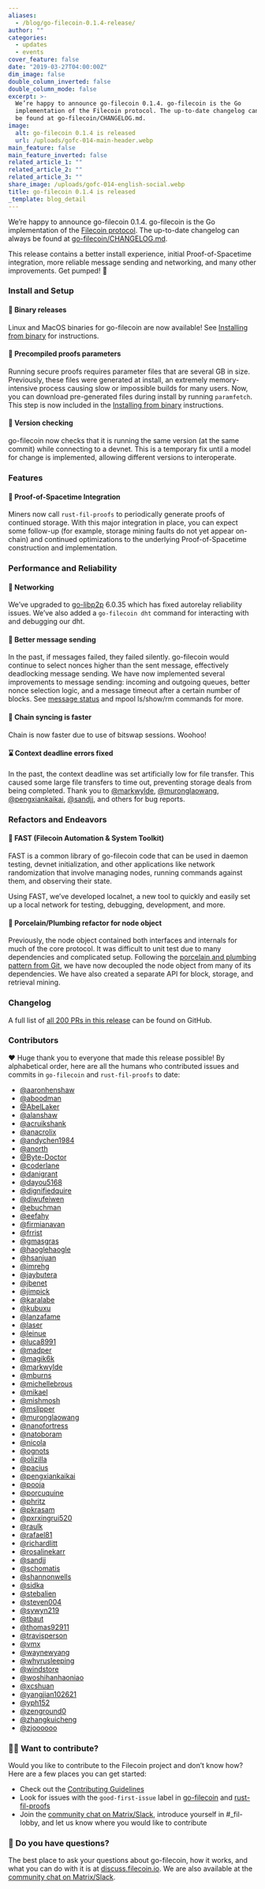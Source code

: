 ```yaml
---
aliases:
  - /blog/go-filecoin-0.1.4-release/
author: ""
categories:
  - updates
  - events
cover_feature: false
date: "2019-03-27T04:00:00Z"
dim_image: false
double_column_inverted: false
double_column_mode: false
excerpt: >-
  We’re happy to announce go-filecoin 0.1.4. go-filecoin is the Go
  implementation of the Filecoin protocol. The up-to-date changelog can always
  be found at go-filecoin/CHANGELOG.md.
image:
  alt: go-filecoin 0.1.4 is released
  url: /uploads/gofc-014-main-header.webp
main_feature: false
main_feature_inverted: false
related_article_1: ""
related_article_2: ""
related_article_3: ""
share_image: /uploads/gofc-014-english-social.webp
title: go-filecoin 0.1.4 is released
_template: blog_detail
---
```


We’re happy to announce go-filecoin 0.1.4. go-filecoin is the Go implementation of the [Filecoin protocol](https://github.com/filecoin-project/specs). The up-to-date changelog can always be found at [go-filecoin/CHANGELOG.md](https://github.com/filecoin-project/go-filecoin/blob/master/CHANGELOG.md).

This release contains a better install experience, initial Proof-of-Spacetime integration, more reliable message sending and networking, and many other improvements. Get pumped! 🎁

### Install and Setup

#### 💝 Binary releases

Linux and MacOS binaries for go-filecoin are now available! See [Installing from binary](https://github.com/filecoin-project/go-filecoin/wiki/Getting-Started#installing-from-binary) for instructions.

#### 🍱 Precompiled proofs parameters

Running secure proofs requires parameter files that are several GB in size. Previously, these files were generated at install, an extremely memory-intensive process causing slow or impossible builds for many users. Now, you can download pre-generated files during install by running `paramfetch`. This step is now included in the [Installing from binary](https://github.com/filecoin-project/go-filecoin/wiki/Getting-Started#installing-from-binary) instructions.

#### 🦖 Version checking

go-filecoin now checks that it is running the same version (at the same commit) while connecting to a devnet. This is a temporary fix until a model for change is implemented, allowing different versions to interoperate.

### Features

#### 💎 Proof-of-Spacetime Integration

Miners now call `rust-fil-proofs` to periodically generate proofs of continued storage. With this major integration in place, you can expect some follow-up (for example, storage mining faults do not yet appear on-chain) and continued optimizations to the underlying Proof-of-Spacetime construction and implementation.

### Performance and Reliability

#### 🤝 Networking

We’ve upgraded to [go-libp2p](https://github.com/libp2p/go-libp2p) 6.0.35 which has fixed autorelay reliability issues. We’ve also added a `go-filecoin dht` command for interacting with and debugging our dht.

#### 🎈 Better message sending

In the past, if messages failed, they failed silently. go-filecoin would continue to select nonces higher than the sent message, effectively deadlocking message sending. We have now implemented several improvements to message sending: incoming and outgoing queues, better nonce selection logic, and a message timeout after a certain number of blocks. See [message status](https://github.com/filecoin-project/go-filecoin/blob/6a34245644cd62436239b885cd7ba1f0f29d0ca5/commands/message.go) and mpool ls/show/rm commands for more.

#### 🔗 Chain syncing is faster

Chain is now faster due to use of bitswap sessions. Woohoo!

#### ⌛ Context deadline errors fixed

In the past, the context deadline was set artificially low for file transfer. This caused some large file transfers to time out, preventing storage deals from being completed. Thank you to [@markwylde](https://github.com/markwylde), [@muronglaowang](https://github.com/muronglaowang), [@pengxiankaikai](https://github.com/pengxiankaikai), [@sandjj](https://github.com/sandjj), and others for bug reports.

### Refactors and Endeavors

#### 🦊 FAST (Filecoin Automation & System Toolkit)

FAST is a common library of go-filecoin code that can be used in daemon testing, devnet initialization, and other applications like network randomization that involve managing nodes, running commands against them, and observing their state.

Using FAST, we’ve developed localnet, a new tool to quickly and easily set up a local network for testing, debugging, development, and more.

#### 👾 Porcelain/Plumbing refactor for node object

Previously, the node object contained both interfaces and internals for much of the core protocol. It was difficult to unit test due to many dependencies and complicated setup. Following the [porcelain and plumbing pattern from Git](https://git-scm.com/book/en/v2/Git-Internals-Plumbing-and-Porcelain), we have now decoupled the node object from many of its dependencies. We have also created a separate API for block, storage, and retrieval mining.

### Changelog

A full list of [all 200 PRs in this release](https://github.com/filecoin-project/go-filecoin/pulls?utf8=%E2%9C%93&q=is%3Apr+merged%3A2019-02-14..2019-03-26) can be found on GitHub.

### Contributors

❤️ Huge thank you to everyone that made this release possible! By alphabetical order, here are all the humans who contributed issues and commits in `go-filecoin` and `rust-fil-proofs` to date:

- [@aaronhenshaw](https://github.com/aaronhenshaw)
- [@aboodman](https://github.com/aboodman)
- [@AbelLaker](https://github.com/AbelLaker)
- [@alanshaw](https://github.com/alanshaw)
- [@acruikshank](https://github.com/acruikshank)
- [@anacrolix](https://github.com/anacrolix)
- [@andychen1984](https://github.com/andychen1984)
- [@anorth](https://github.com/anorth)
- [@Byte-Doctor](https://github.com/Byte-Doctor)
- [@coderlane](https://github.com/coderlane)
- [@danigrant](https://github.com/danigrant)
- [@dayou5168](https://github.com/dayou5168)
- [@dignifiedquire](https://github.com/dignifiedquire)
- [@diwufeiwen](https://github.com/diwufeiwen)
- [@ebuchman](https://github.com/ebuchman)
- [@eefahy](https://github.com/eefahy)
- [@firmianavan](https://github.com/firmianavan)
- [@frrist](https://github.com/frrist)
- [@gmasgras](https://github.com/gmasgras)
- [@haoglehaogle](https://github.com/haoglehaogle)
- [@hsanjuan](https://github.com/hsanjuan)
- [@imrehg](https://github.com/imrehg)
- [@jaybutera](https://github.com/jaybutera)
- [@jbenet](https://github.com/jbenet)
- [@jimpick](https://github.com/jimpick)
- [@karalabe](https://github.com/karalabe)
- [@kubuxu](https://github.com/kubuxu)
- [@lanzafame](https://github.com/lanzafame)
- [@laser](https://github.com/laser)
- [@leinue](https://github.com/leinue)
- [@luca8991](https://github.com/luca8991)
- [@madper](https://github.com/madper)
- [@magik6k](https://github.com/magik6k)
- [@markwylde](https://github.com/markwylde)
- [@mburns](https://github.com/mburns)
- [@michellebrous](https://github.com/michellebrous)
- [@mikael](https://github.com/mikael)
- [@mishmosh](https://github.com/mishmosh)
- [@mslipper](https://github.com/mslipper)
- [@muronglaowang](https://github.com/muronglaowang)
- [@nanofortress](https://github.com/nanofortress)
- [@natoboram](https://github.com/natoboram)
- [@nicola](https://github.com/nicola)
- [@ognots](https://github.com/ognots)
- [@olizilla](https://github.com/olizilla)
- [@pacius](https://github.com/pacius)
- [@pengxiankaikai](https://github.com/pengxiankaikai)
- [@pooja](https://github.com/pooja)
- [@porcuquine](https://github.com/porcuquine)
- [@phritz](https://github.com/phritz)
- [@pkrasam](https://github.com/pkrasam)
- [@pxrxingrui520](https://github.com/pxrxingrui520)
- [@raulk](https://github.com/raulk)
- [@rafael81](https://github.com/rafael81)
- [@richardlitt](https://github.com/richardlitt)
- [@rosalinekarr](https://github.com/rosalinekarr)
- [@sandjj](https://github.com/sandjj)
- [@schomatis](https://github.com/schomatis)
- [@shannonwells](https://github.com/shannonwells)
- [@sidka](https://github.com/sidka)
- [@stebalien](https://github.com/stebalien)
- [@steven004](https://github.com/steven004)
- [@sywyn219](https://github.com/sywyn219)
- [@tbaut](https://github.com/tbaut)
- [@thomas92911](https://github.com/thomas92911)
- [@travisperson](https://github.com/travisperson)
- [@vmx](https://github.com/vmx)
- [@waynewyang](https://github.com/waynewyang)
- [@whyrusleeping](https://github.com/whyrusleeping)
- [@windstore](https://github.com/windstore)
- [@woshihanhaoniao](https://github.com/woshihanhaoniao)
- [@xcshuan](https://github.com/xcshuan)
- [@yangjian102621](https://github.com/yangjian102621)
- [@yph152](https://github.com/yph152)
- [@zenground0](https://github.com/zenground0)
- [@zhangkuicheng](https://github.com/zhangkuicheng)
- [@zjoooooo](https://github.com/zjoooooo)

### 🙌🏽 Want to contribute?

Would you like to contribute to the Filecoin project and don’t know how? Here are a few places you can get started:

- Check out the [Contributing Guidelines](https://github.com/filecoin-project/go-filecoin/blob/master/CONTRIBUTING.md)
- Look for issues with the `good-first-issue` label in [go-filecoin](https://github.com/filecoin-project/go-filecoin/issues?utf8=%E2%9C%93&q=is%3Aissue+is%3Aopen+label%3A%22e-good-first-issue%22+) and [rust-fil-proofs](https://github.com/filecoin-project/rust-fil-proofs/issues?q=is%3Aissue+is%3Aopen+label%3A%22good+first+issue%22)
- Join the [community chat on Matrix/Slack](https://github.com/filecoin-project/community#chat), introduce yourself in #\_fil-lobby, and let us know where you would like to contribute

### 🤔 Do you have questions?

The best place to ask your questions about go-filecoin, how it works, and what you can do with it is at [discuss.filecoin.io](https://discuss.filecoin.io/). We are also available at the [community chat on Matrix/Slack](https://github.com/filecoin-project/community#chat).
